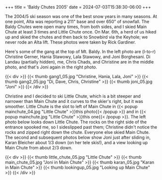 +++
title = 'Baldy Chutes 2005'
date = 2024-07-03T15:38:30-06:00
+++

The 2004/5 ski season was one of the best snow years in many seasons. At one point, Alta was reporting a 211&quot; base and over 650&quot; of snowfall.
The Baldy Chutes were open many times, from both sides, and I skied Main Chute at least 3 times and Little Chute once.
On Mar. 6th, a herd of us hiked up and skied the chutes and then back to Snowbird via the Keyhole; we never rode an Alta lift.
These photos were taken by Rick Gardiner.

Here's some of the gang at the top of Mt. Baldy. In the left photo are (l-to-r) Christine Gerner, Hania Stawowy, Lala Stawowy, and Joni Borghesani.
Di Landau (partially hidden), me, Chris Chads, and Christine are in the middle photo, and that's Joni again in the right photo.

{{< div >}}
{{< thumb gang1_05.jpg "Christine, Hania, Lala, Joni" >}}
{{< thumb gang2_05.jpg "Di, Dave, Chris, Christine" >}}
{{< thumb joni_05.jpg "Joni" >}}
{{< /div >}}

Christine and I decided to ski Little Chute, which is a bit steeper and narrower than Main Chute and it curves to the skier's right, but it was smoother.
Little Chute is the slot to left of Main Chute in
{{< popup mainchute_04.jpg "Little Chute" >}}this photo{{< /popup >}} and in
{{< popup mainchute.jpg "Little Chute" >}}this one{{< /popup >}}.
The left photo below looks down Little Chute.
The rocks on the right side of the entrance spooked me, so I sideslipped past them; Christine didn't notice the rocks and zipped right down the chute.
Everyone else skied Main Chute. The second and subsequent photos below show Joni just after sliding in, Karan Bleicher about 1/3 down (on her tele skis!),
and a view looking up Main Chute from about 2/3 down.

{{< div >}}
{{< thumb little_chute_05.jpg "Little Chute" >}}
{{< thumb main_chute_05.jpg "Joni in Main Chute" >}}
{{< thumb karan_05.jpg "Karan in Main Chute" >}}
{{< thumb lookingup_05.jpg "Looking up Main Chute" >}}
{{< /div >}}
